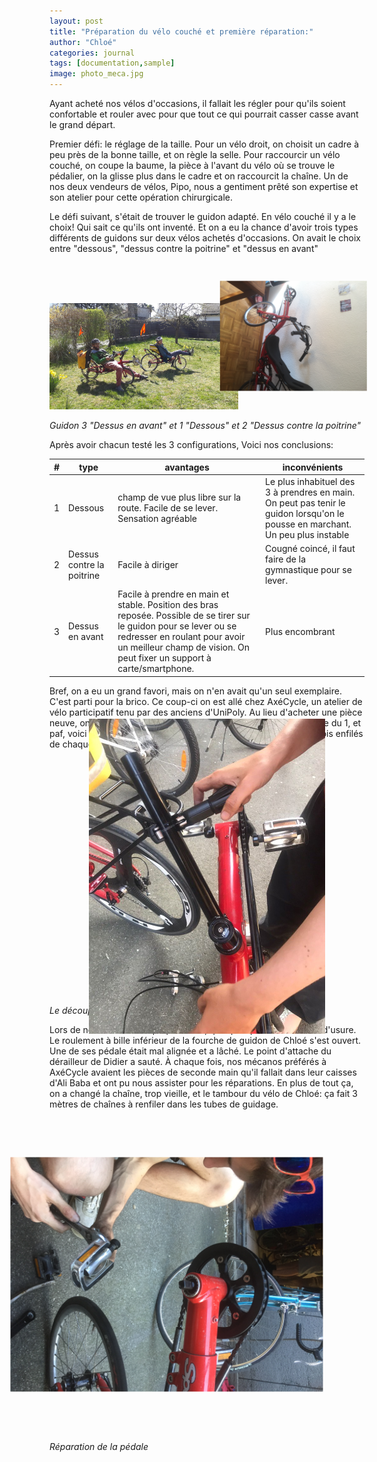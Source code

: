 ```yaml
---
layout: post
title: "Préparation du vélo couché et première réparation:"
author: "Chloé"
categories: journal
tags: [documentation,sample]
image: photo_meca.jpg
---
```


Ayant acheté nos vélos d'occasions, il fallait les régler pour qu'ils soient confortable et rouler avec pour que tout ce qui pourrait casser casse avant le grand départ.

Premier défi: le réglage de la taille. Pour un vélo droit, on choisit un cadre à peu près de la bonne taille, et on règle la selle. Pour raccourcir un vélo couché, on coupe la baume, la pièce à l'avant du vélo où se trouve le pédalier, on la glisse plus dans le cadre et on raccourcit la chaîne. Un de nos deux vendeurs de vélos, Pipo, nous a gentiment prêté son expertise et son atelier pour cette opération chirurgicale.



Le défi suivant, s'était de trouver le guidon adapté. En vélo couché il y a le choix! Qui sait ce qu'ils ont inventé. Et on a eu la chance d'avoir trois types différents de guidons sur deux vélos achetés d'occasions. On avait le choix entre "dessous", "dessus contre la poitrine" et "dessus en avant"


<img src="/assets/img/05614563-B552-464B-83CB-895E782AB3AF.jpeg" width="60%"><img src="/assets/img/8C354646-8646-4FC7-88A4-E5D92FB8CE27.jpeg" width="35%" style="transform: rotate(90deg);">

*Guidon 3 "Dessus en avant" et 1 "Dessous" et 2 "Dessus contre la poitrine"*

Après avoir chacun testé les 3 configurations, Voici nos conclusions:



| #  |type   | avantages  |inconvénients   |   
|---|---|---|---|
| 1  | Dessous   | champ de vue plus libre sur la route. Facile de se lever. Sensation agréable  | Le plus inhabituel des 3 à prendres en main. On peut pas tenir le guidon lorsqu'on le pousse en marchant. Un peu plus instable  |   
| 2  | Dessus contre la poitrine   |  Facile à diriger | Cougné coincé, il faut faire de la gymnastique pour se lever.  |   
| 3  | Dessus en avant   | Facile à prendre en main et stable. Position des bras reposée.  Possible de se tirer sur le guidon pour se lever ou se redresser en roulant pour avoir un meilleur champ de vision. On peut fixer un support à carte/smartphone.  | Plus encombrant  |   

Bref, on a eu un grand favori, mais on n'en avait qu'un seul exemplaire. C'est parti pour la brico. Ce coup-ci on est allé chez AxéCycle, un atelier de vélo participatif tenu par des anciens d'UniPoly. Au lieu d'acheter une pièce neuve, on a récupéré et coupé la potence du guidon 2, fixé le cintre du 1, et paf, voici un guidon 3. La touche finale, c'est deux morceaux de bois enfilés de chaque côté pour avoir la bonne longueur.


<img src="/assets/img/cyclo_repair.jpg" style="transform: rotate(90deg);max-width:100%;max-height:500px;">

*Le découpage de la potence*

Lors de nos tournées de préparations, quelques pièces ont cassé d'usure. Le roulement à bille inférieur de la fourche de guidon de Chloé s'est ouvert. Une de ses pédale était mal alignée et a lâché. Le point d'attache du dérailleur de Didier a sauté. À chaque fois, nos mécanos préférés à AxéCycle avaient les pièces de seconde main qu'il fallait dans leur caisses d'Ali Baba et ont pu nous assister pour les réparations. En plus de tout ça, on a changé la chaîne, trop vieille, et le tambour du vélo de Chloé: ça fait 3 mètres de chaînes à renfiler dans les tubes de guidage.

<img src="/assets/img/8C5EDEC2-3A1B-49E0-BABD-694A18F57201.jpeg" style="transform: rotate(90deg);max-width:100%;max-height:500px;">

*Réparation de la pédale*





